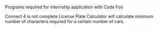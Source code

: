 Programs required for internship application with Code Foo

Connect 4 is not complete
License Plate Calculator will calculate minimum number of characters required for a certain number of cars.
